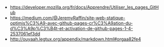 * https://developer.mozilla.org/fr/docs/Apprendre/Utiliser_les_pages_GitHub
* https://medium.com/@JeremyRaffin/site-web-statique-optimis%C3%A9-avec-github-pages-cr%C3%A9ation-du-d%C3%A9p%C3%B4t-et-activation-de-github-pages-1-4-2537061ef3dd
* http://ouyaah.legtux.org/appendix/markdown.html#orgaa82fe4